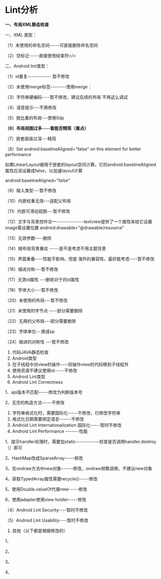# Lint分析

**一、布局XML静态检查**

一、XML 类型：

（1）未使用的命名空间-----可直接删除命名空间

（2）空标记-----直接使用结束符&lt;/&gt;

二、Android lint类型：

（1）id重复------------ 暂不修改

（2）未使用merge标签--------使用merge：

（3）字符串硬编码----暂不修改，建议后续的布局 不再这么调试

（4）语音提示---不用修改

（5）按比重的布局---使用0dp

**（6）布局视图过多----看能否精简（重点）**

（7）嵌套层级过深---精简

（8）Set android:baselineAligned=&quot;false&quot; on this element for better performance

如果LinearLayout被用于嵌套的layout空间计算，它的android:baselineAligned属性应该设置成false，以加速layout计算

android:baselineAligned=&quot;false&quot;

（9）输入类型---暂不修改

（10）内嵌权重无效---适配父布局

（11）内嵌可滑动视图---暂不修改

（12）文字与背景控件合一--------------textview提供了一个属性来给它设置image需设置位置 android:drawable=&quot;@drawable/resource&quot;

（13）无效参数----删除

（14）根布局背景重绘 -----是不是考虑不用主题背景

（15）界面重叠----性能不影响，但是 海外的兼容性，最好能考虑----暂不修改

（16）缩进对称---暂不修改

（17）无效id属性 ---删除对于的id属性

（18）字体大小---暂不修改

（20）未使用的布局---暂不修改

（21）未使用的字节点 ----部分需要删除

（22）无用的父布局---部分需要删除

（23）字体单位-- 换成sp

（24）缩进的对称性 ---暂不修改

1.  代码JAVA静态检查
2.  Android类型
3.  在子线程中对view的操作----将操作view的代码移到子线程外
4.  使用资源不建议使用id-----不修改
5.  Android Lint类型
6.  Android Lint Correctness

1、api版本不匹配-----修改为判断版本号

2、无空的构造方法-----不修改

1.  字符串格式化时，需要国际化-----不修改，已修改字符串
2.  格式化日期需要绑定语言------不修改
3.  Android Lint Internationalization 国际化-----暂时不修改
4.  Android Lint Performance -------性能

1、提示handler处理时，需要加static------------检查是否调用handler.destroy（）即可

2、HashMap改成SparseArray-----修改

3、在ondraw方法中new对象------修改，ondraw频繁调用，不建议new对象

4、获取TypedArray属性需要recycle()-----修改

5、使用Double.valueOf代替new-----修改

6、使用adapter使用view holder-----修改

（4）Android Lint Security----暂时不修改

（5）Android Lint Usability----暂时不修改

1.  其他（以下都是根据修改的）

1、

2、

3、

4、